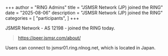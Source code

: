 +++
author = "RING Admins"
title = "JSMSR Network (JP) joined the RING"
date = "2025-08-06"
description = "JSMSR Network (JP) joined the RING"
categories = [
    "participants",
]
+++

JSMSR Network - AS 12198 - joined the RING today.

> https://peer.jsmsr.com/about/

Users can connect to jsmsr01.ring.nlnog.net, which is located in Japan.
